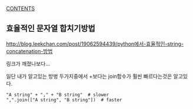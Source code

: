 [CONTENTS](README.md)
## 효율적인 문자열 합치기방법
http://blog.leekchan.com/post/19062594439/python에서-효율적인-string-concatenation-방법

링크가 깨졌나보다...

일단 내가 알고있는 방벙 두가지중에서 +보다는 join함수가 훨씬 빠르다는것은 알고있다.

    "A string" + "," + "B string"  # slower
    ",".join(["A string", "B string"])  # faster